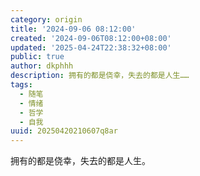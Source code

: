 ```yaml
---
category: origin
title: '2024-09-06 08:12:00'
created: '2024-09-06T08:12:00+08:00'
updated: '2025-04-24T22:38:32+08:00'
public: true
author: dkphhh
description: 拥有的都是侥幸，失去的都是人生……
tags:
  - 随笔
  - 情绪
  - 哲学
  - 自我
uuid: 20250420210607q8ar
---
```


拥有的都是侥幸，失去的都是人生。
